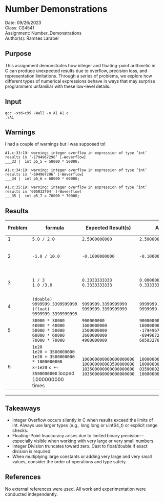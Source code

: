 # Number Demonstrations
Date: 09/26/2023  
Class: CS4541  
Assignment: Number_Demonstrations  
Author(s): Ramses Larabel  

## Purpose
This assignment demonstrates how integer and floating-point arithmetic in C can produce unexpected results due to overflow, precision loss, and representation limitations. Through a series of problems, we explore how different types of numerical expressions behave in ways that may surprise programmers unfamiliar with these low-level details.

## Input
`gcc -std=c99 -Wall -o A1 A1.c`  
`.\A1`
 
## Warnings 
I had a couple of warnings but I was supposed to!

`A1.c:33:19: warning: integer overflow in expression of type ‘int’ results in ‘-1794967296’ [-Woverflow]`  
`___33 |  int p5_5 = 50000 * 50000;`  
 
`A1.c:34:19: warning: integer overflow in expression of type ‘int’ results in ‘-694967296’ [-Woverflow]`  
`___34 |  int p5_6 = 60000 * 60000;`  
 
`A1.c:35:19: warning: integer overflow in expression of type ‘int’ results in ‘605032704’ [-Woverflow]`  
`___35 |  int p5_7 = 70000 * 70000;`  

## Results
| Problem	| formula	  | Expected Result(s)	| Actual Result(s)	| Issue Highlighted |
| --------|-----------|--------------------|------------------|------------------ |
|   1     | `5.0 / 2.0` |   `2.5000000000`     |  `2.5000000000`    |   Nothing         |
| 2       | `-1.0 / 10.0`   | `-0.1000000000`      | `-0.1000000015`    | Floating-point precision error | 
| 3       |  `1 / 3`<br>`1.0 /3.0`    | `0.3333333333`<br>`0.3333333333` | `0.0000000000`<br>`0.3333333333`| Integer division truncates to zero  |
|4 | `(double) 9999999.3399999999`<br>`(float) 9999999.3399999999`  |`9999999.3399999999`<br>`9999999.3399999999`| `9999999.3399999999`<br>`9999999.0000000000` | Precision loss on large floats  |
|5 | `30000 * 30000`<br>`40000 * 40000`<br>`50000 * 50000`<br>`60000 * 60000`<br>`70000 * 70000` | `900000000`<br>`1600000000`<br>`2500000000`<br>`3600000000`<br>`4900000000` |  `900000000`<br>`1600000000`<br>`-1794967296`<br>`-694967296`<br>`605032704`|  Integer overflow |
| 6 | `1e20`<br>`1e20 + 3500000000`<br>`1e20 + 3500000000 * 1000000000`<br>`x=1e20` `x += 3500000000` looped 1000000000 times | `100000000000000000000`<br>`100000000003500000000`<br>`103500000000000000000`<br>`103500000000000000000` | `100000002004087734272.000000`<br>`100000002004087734272.000000`<br>`03500002601996386304.000000`<br>`100000002004087734272.000000` | Float limit exceeded in arithmetic |

*******************
## Takeaways 
- Integer Overflow occurs silently in C when results exceed the limits of int. Always use larger types (e.g., long long or uint64_t) or explicit range checks.
- Floating-Point Inaccuracy arises due to limited binary precision—especially visible when working with very large or very small numbers.
- Integer Division truncates toward zero. Cast to float/double if exact division is required.
- When multiplying large constants or adding very large and very small values, consider the order of operations and type safety.

## References
No external references were used. All work and experimentation were conducted independently.

